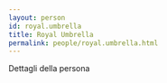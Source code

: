 ```yaml
---
layout: person
id: royal.umbrella
title: Royal Umbrella
permalink: people/royal.umbrella.html
---
```


Dettagli della persona